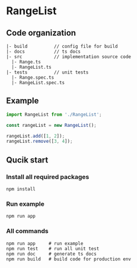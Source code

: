 # RangeList

## Code organization
```
|- build          // config file for build
|- docs           // ts docs
|- src            // implementation source code
  |- Range.ts
  |- RangeList.ts
|- tests          // unit tests
  |- Range.spec.ts
  |- RangeList.spec.ts
```

## Example
```ts
import RangeList from './RangeList';

const rangeList = new RangeList();

rangeList.add([1, 2]);
rangeList.remove([3, 4]);
```

## Qucik start
### Install all required packages
```shell
npm install
```
### Run example
```shell
npm run app
```
### All commands
```shell
npm run app     # run example
npm run test    # run all unit test
npm run doc     # generate ts docs
npm run build   # build code for production env
```